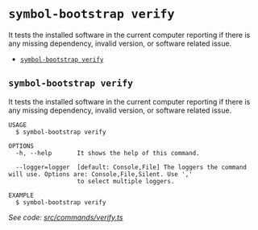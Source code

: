 `symbol-bootstrap verify`
=========================

It tests the installed software in the current computer reporting if there is any missing dependency, invalid version, or software related issue.

* [`symbol-bootstrap verify`](#symbol-bootstrap-verify)

## `symbol-bootstrap verify`

It tests the installed software in the current computer reporting if there is any missing dependency, invalid version, or software related issue.

```
USAGE
  $ symbol-bootstrap verify

OPTIONS
  -h, --help       It shows the help of this command.

  --logger=logger  [default: Console,File] The loggers the command will use. Options are: Console,File,Silent. Use ','
                   to select multiple loggers.

EXAMPLE
  $ symbol-bootstrap verify
```

_See code: [src/commands/verify.ts](https://github.com/fboucquez/symbol-bootstrap/blob/v1.1.11/src/commands/verify.ts)_
